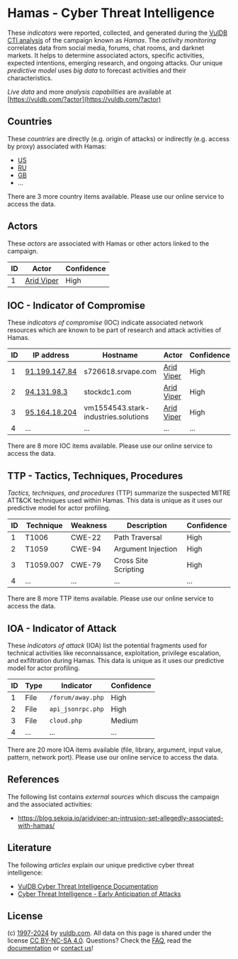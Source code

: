 # Hamas - Cyber Threat Intelligence

These _indicators_ were reported, collected, and generated during the [VulDB CTI analysis](https://vuldb.com/?kb.cti) of the campaign known as _Hamas_. The _activity monitoring_ correlates data from social media, forums, chat rooms, and darknet markets. It helps to determine associated actors, specific activities, expected intentions, emerging research, and ongoing attacks. Our unique _predictive model_ uses _big data_ to forecast activities and their characteristics.

_Live data_ and more _analysis capabilities_ are available at [https://vuldb.com/?actor](https://vuldb.com/?actor)

## Countries

These _countries_ are directly (e.g. origin of attacks) or indirectly (e.g. access by proxy) associated with Hamas:

* [US](https://vuldb.com/?country.us)
* [RU](https://vuldb.com/?country.ru)
* [GB](https://vuldb.com/?country.gb)
* ...

There are 3 more country items available. Please use our online service to access the data.

## Actors

These _actors_ are associated with Hamas or other actors linked to the campaign.

ID | Actor | Confidence
-- | ----- | ----------
1 | [Arid Viper](https://vuldb.com/?actor.arid_viper) | High

## IOC - Indicator of Compromise

These _indicators of compromise_ (IOC) indicate associated network resources which are known to be part of research and attack activities of Hamas.

ID | IP address | Hostname | Actor | Confidence
-- | ---------- | -------- | ----- | ----------
1 | [91.199.147.84](https://vuldb.com/?ip.91.199.147.84) | s726618.srvape.com | [Arid Viper](https://vuldb.com/?actor.arid_viper) | High
2 | [94.131.98.3](https://vuldb.com/?ip.94.131.98.3) | stockdc1.com | [Arid Viper](https://vuldb.com/?actor.arid_viper) | High
3 | [95.164.18.204](https://vuldb.com/?ip.95.164.18.204) | vm1554543.stark-industries.solutions | [Arid Viper](https://vuldb.com/?actor.arid_viper) | High
4 | ... | ... | ... | ...

There are 8 more IOC items available. Please use our online service to access the data.

## TTP - Tactics, Techniques, Procedures

_Tactics, techniques, and procedures_ (TTP) summarize the suspected MITRE ATT&CK techniques used within Hamas. This data is unique as it uses our predictive model for actor profiling.

ID | Technique | Weakness | Description | Confidence
-- | --------- | -------- | ----------- | ----------
1 | T1006 | CWE-22 | Path Traversal | High
2 | T1059 | CWE-94 | Argument Injection | High
3 | T1059.007 | CWE-79 | Cross Site Scripting | High
4 | ... | ... | ... | ...

There are 8 more TTP items available. Please use our online service to access the data.

## IOA - Indicator of Attack

These _indicators of attack_ (IOA) list the potential fragments used for technical activities like reconnaissance, exploitation, privilege escalation, and exfiltration during Hamas. This data is unique as it uses our predictive model for actor profiling.

ID | Type | Indicator | Confidence
-- | ---- | --------- | ----------
1 | File | `/forum/away.php` | High
2 | File | `api_jsonrpc.php` | High
3 | File | `cloud.php` | Medium
4 | ... | ... | ...

There are 20 more IOA items available (file, library, argument, input value, pattern, network port). Please use our online service to access the data.

## References

The following list contains _external sources_ which discuss the campaign and the associated activities:

* https://blog.sekoia.io/aridviper-an-intrusion-set-allegedly-associated-with-hamas/

## Literature

The following _articles_ explain our unique predictive cyber threat intelligence:

* [VulDB Cyber Threat Intelligence Documentation](https://vuldb.com/?kb.cti)
* [Cyber Threat Intelligence - Early Anticipation of Attacks](https://www.scip.ch/en/?labs.20201022)

## License

(c) [1997-2024](https://vuldb.com/?kb.changelog) by [vuldb.com](https://vuldb.com/?kb.about). All data on this page is shared under the license [CC BY-NC-SA 4.0](https://creativecommons.org/licenses/by-nc-sa/4.0/). Questions? Check the [FAQ](https://vuldb.com/?kb.faq), read the [documentation](https://vuldb.com/?kb) or [contact us](https://vuldb.com/?contact)!
